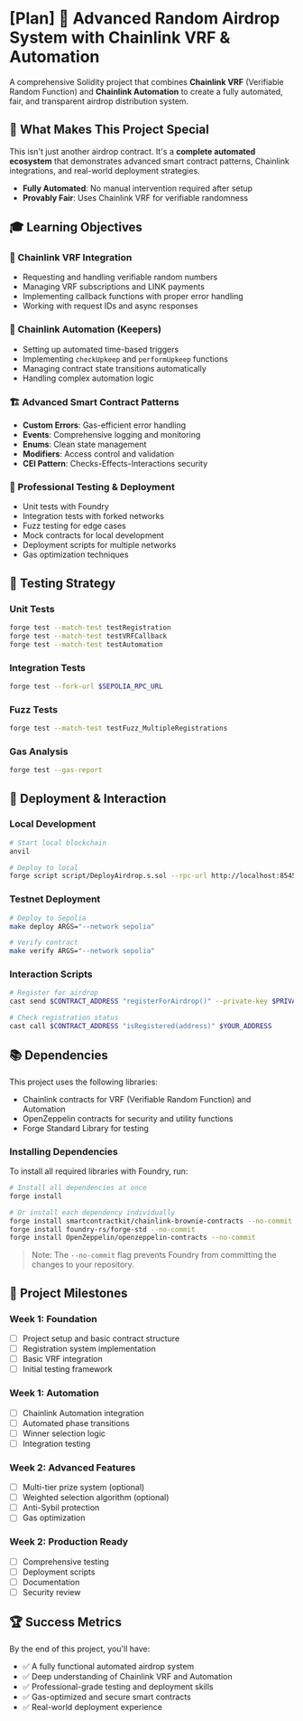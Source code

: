 # [Plan] 🎯 Advanced Random Airdrop System with Chainlink VRF & Automation

A comprehensive Solidity project that combines **Chainlink VRF** (Verifiable Random Function) and **Chainlink Automation** to create a fully automated, fair, and transparent airdrop distribution system.

## 🌟 What Makes This Project Special

This isn't just another airdrop contract. It's a **complete automated ecosystem** that demonstrates advanced smart contract patterns, Chainlink integrations, and real-world deployment strategies.

- **Fully Automated**: No manual intervention required after setup
- **Provably Fair**: Uses Chainlink VRF for verifiable randomness

## 🎓 Learning Objectives

### 🔗 Chainlink VRF Integration
- Requesting and handling verifiable random numbers
- Managing VRF subscriptions and LINK payments
- Implementing callback functions with proper error handling
- Working with request IDs and async responses

### 🤖 Chainlink Automation (Keepers)
- Setting up automated time-based triggers
- Implementing `checkUpkeep` and `performUpkeep` functions
- Managing contract state transitions automatically
- Handling complex automation logic

### 🏗️ Advanced Smart Contract Patterns
- **Custom Errors**: Gas-efficient error handling
- **Events**: Comprehensive logging and monitoring
- **Enums**: Clean state management
- **Modifiers**: Access control and validation
- **CEI Pattern**: Checks-Effects-Interactions security

### 🧪 Professional Testing & Deployment
- Unit tests with Foundry
- Integration tests with forked networks
- Fuzz testing for edge cases
- Mock contracts for local development
- Deployment scripts for multiple networks
- Gas optimization techniques

## 🧪 Testing Strategy

### Unit Tests
```bash
forge test --match-test testRegistration
forge test --match-test testVRFCallback
forge test --match-test testAutomation
```

### Integration Tests
```bash
forge test --fork-url $SEPOLIA_RPC_URL
```

### Fuzz Tests
```bash
forge test --match-test testFuzz_MultipleRegistrations
```

### Gas Analysis
```bash
forge test --gas-report
```

## 🚀 Deployment & Interaction

### Local Development
```bash
# Start local blockchain
anvil

# Deploy to local
forge script script/DeployAirdrop.s.sol --rpc-url http://localhost:8545 --broadcast
```

### Testnet Deployment
```bash
# Deploy to Sepolia
make deploy ARGS="--network sepolia"

# Verify contract
make verify ARGS="--network sepolia"
```

### Interaction Scripts
```bash
# Register for airdrop
cast send $CONTRACT_ADDRESS "registerForAirdrop()" --private-key $PRIVATE_KEY

# Check registration status
cast call $CONTRACT_ADDRESS "isRegistered(address)" $YOUR_ADDRESS
```

 
## 📚 Dependencies

This project uses the following libraries:
- Chainlink contracts for VRF (Verifiable Random Function) and Automation
- OpenZeppelin contracts for security and utility functions
- Forge Standard Library for testing

### Installing Dependencies

To install all required libraries with Foundry, run:

```bash
# Install all dependencies at once
forge install

# Or install each dependency individually
forge install smartcontractkit/chainlink-brownie-contracts --no-commit
forge install foundry-rs/forge-std --no-commit
forge install OpenZeppelin/openzeppelin-contracts --no-commit
```

> Note: The `--no-commit` flag prevents Foundry from committing the changes to your repository.

## 🎯 Project Milestones

### Week 1: Foundation
- [ ] Project setup and basic contract structure
- [ ] Registration system implementation
- [ ] Basic VRF integration
- [ ] Initial testing framework

### Week 1: Automation
- [ ] Chainlink Automation integration
- [ ] Automated phase transitions
- [ ] Winner selection logic
- [ ] Integration testing

### Week 2: Advanced Features 
- [ ] Multi-tier prize system (optional)
- [ ] Weighted selection algorithm (optional)
- [ ] Anti-Sybil protection
- [ ] Gas optimization

### Week 2: Production Ready
- [ ] Comprehensive testing
- [ ] Deployment scripts
- [ ] Documentation
- [ ] Security review

## 🏆 Success Metrics

By the end of this project, you'll have:
- ✅ A fully functional automated airdrop system
- ✅ Deep understanding of Chainlink VRF and Automation
- ✅ Professional-grade testing and deployment skills
- ✅ Gas-optimized and secure smart contracts
- ✅ Real-world deployment experience

